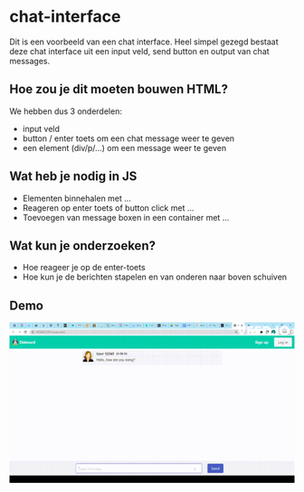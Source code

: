 # chat-interface
Dit is een voorbeeld van een chat interface.
Heel simpel gezegd bestaat deze chat interface uit een input veld, send button en output van chat messages.

## Hoe zou je dit moeten bouwen HTML?
We hebben dus 3 onderdelen:
- input veld
- button / enter toets om een chat message weer te geven
- een element (div/p/...) om een message weer te geven

## Wat heb je nodig in JS
- Elementen binnehalen met ...
- Reageren op enter toets of button click met ...
- Toevoegen van message boxen in een container met ...

## Wat kun je onderzoeken?
- Hoe reageer je op de enter-toets
- Hoe kun je de berichten stapelen en van onderen naar boven schuiven

## Demo
![](https://github.com/ROCMondriaanTIN/chat-interface/blob/master/2023-04-13%2021-56-36.gif)
